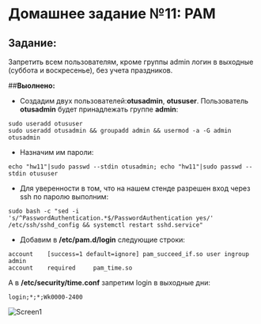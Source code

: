 # **Домашнее задание №11: PAM**



## **Задание:**

Запретить всем пользователям, кроме группы admin логин в выходные (суббота и воскресенье), без учета праздников.


##**Выолнено:**

- Cоздадим двух пользователей:**otusadmin**, **otususer**. Пользователь **otusadmin** будет принадлежать группе **admin**:

```
sudo useradd otususer
sudo useradd otusadmin && groupadd admin && usermod -a -G admin otusadmin
```

- Назначим им пароли:

```
echo "hw11"|sudo passwd --stdin otusadmin; echo "hw11"|sudo passwd --stdin otususer
```

- Для уверенности в том, что на нашем стенде разрешен вход через ssh по паролю выполним:

```
sudo bash -c "sed -i 's/^PasswordAuthentication.*$/PasswordAuthentication yes/' /etc/ssh/sshd_config && systemctl restart sshd.service"
```
- Добавим в **/etc/pam.d/login** следующие строки:

```
account    [success=1 default=ignore] pam_succeed_if.so user ingroup admin
account    required     pam_time.so
```

А в **/etc/security/time.conf** запретим login в выходные дни:

```
login;*;*;Wk0000-2400
```


![Screen1](./screens/Screen1.png)


